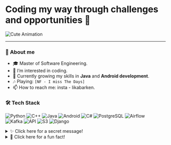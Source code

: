 # Coding my way through challenges and opportunities 🌟
![Cute Animation](https://media1.giphy.com/media/v1.Y2lkPTc5MGI3NjExcXYyNDJibGRrN3Zna2Y4dGcwYXZ5ajY5czVuemRsazY5YjNuYWNqYyZlcD12MV9pbnRlcm5hbF9naWZfYnlfaWQmY3Q9Zw/0LImKjc17VA7bsdCwC/giphy.gif)

---------------------------------------------------------------
### 🎀 **About me**
- 🎓  Master of Software Engineering.
- 👀  I’m interested in coding.
- 🌱  Currently growing my skills in **Java** and **Android development**.
- 🎶  Playing: `[NF - I miss The Days]`
- 📫  How to reach me: insta - likabarken.


### 🛠️ **Tech Stack**  

![Python](https://img.shields.io/badge/-Python-3776AB?style=flat&logo=python&logoColor=white)  ![C++](https://img.shields.io/badge/-C++-00599C?style=flat&logo=c%2B%2B&logoColor=white)  ![Java](https://img.shields.io/badge/-Java-007396?style=flat&logo=java&logoColor=white) ![Android](https://img.shields.io/badge/-Android-3DDC84?style=flat&logo=android&logoColor=white) ![C#](https://img.shields.io/badge/-C%23-239120?style=flat&logo=c-sharp&logoColor=white) ![PostgreSQL](https://img.shields.io/badge/-PostgreSQL-4169E1?style=flat&logo=postgresql&logoColor=white) ![Airflow](https://img.shields.io/badge/-Airflow-017CEE?style=flat&logo=apache-airflow&logoColor=white)  
![Kafka](https://img.shields.io/badge/-Kafka-231F20?style=flat&logo=apache-kafka&logoColor=white)  ![API](https://img.shields.io/badge/-API-FF6F61?style=flat&logo=swagger&logoColor=white)  ![S3](https://img.shields.io/badge/-S3-569A31?style=flat&logo=amazon-s3&logoColor=white)  ![Django](https://img.shields.io/badge/-Django-092E20?style=flat&logo=django&logoColor=white)  
<details>
<summary>✨ Click here for a secret message!</summary>

  
You're awesome! 💖

</details>


<details>
<summary>👀 Click here for a fun fact!</summary>

  My favourite game is chess. You can find me on chess.com - userlika.

</details>
